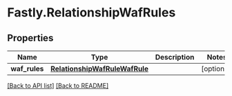 # Fastly.RelationshipWafRules

## Properties

Name | Type | Description | Notes
------------ | ------------- | ------------- | -------------
**waf_rules** | [**RelationshipWafRuleWafRule**](RelationshipWafRuleWafRule.md) |  | [optional] 



[[Back to API list]](../../README.md#endpoints) [[Back to README]](../../README.md)
